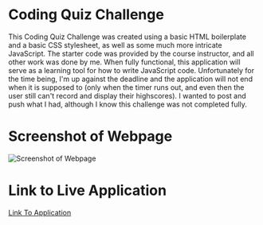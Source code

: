 # Coding Quiz Challenge

This Coding Quiz Challenge was created using a basic HTML boilerplate and a basic CSS stylesheet, as well as some much more intricate JavaScript. The starter code was provided by the course instructor, and all other work was done by me. When fully functional, this application will serve as a learning tool for how to write JavaScript code. Unfortunately for the time being, I'm up against the deadline and the application will not end when it is supposed to (only when the timer runs out, and even then the user still can't record and display their highscores). I wanted to post and push what I had, although I know this challenge was not completed fully.

# Screenshot of Webpage

![Screenshot of Webpage](https://user-images.githubusercontent.com/83373330/122703064-c7ed4680-d21e-11eb-932f-b867a3949760.png)

# Link to Live Application

[Link To Application](https://kevinfromconn.github.io/coding-quiz-challenge/)